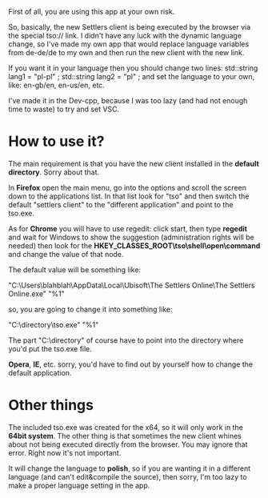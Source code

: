 First of all, you are using this app at your own risk. 

So, basically, the new Settlers client is being executed by the browser via the special tso:// link. I didn't have any luck with the dynamic language change, so I've made my own app that would replace language variables from de-de/de to my own and then run the new client with the new link. 

If you want it in your language then you should change two lines: 
std::string lang1 = "pl-pl" ;
std::string lang2 = "pl" ;
and set the language to your own, like: en-gb/en, en-us/en, etc.

I've made it in the Dev-cpp, because I was too lazy (and had not enough time to waste) to try and set VSC. 

# How to use it?
The main requirement is that you have the new client installed in the **default directory**. Sorry about that. 

In **Firefox** open the main menu, go into the options and scroll the screen down to the applications list. In that list look for "tso" and then switch the default "settlers client" to the "different application" and point to the tso.exe.

As for **Chrome** you will have to use regedit: 
click start, then type **regedit** and wait for Windows to show the suggestion (administration rights will be needed)
then look for the **HKEY_CLASSES_ROOT\tso\shell\open\command** and change the value of that node. 

The default value will be something like:

"C:\Users\blahblah\AppData\Local\Ubisoft\The Settlers Online\The Settlers Online.exe" "%1"

so, you are going to change it into something like:

"C:\directory\tso.exe" "%1" 

The part "C:\directory\" of course have to point into the directory where you'd put the tso.exe file. 

**Opera**, **IE**, etc. sorry, you'd have to find out by yourself how to change the default application. 

# Other things
The included tso.exe was created for the x64, so it will only work in the **64bit system**. The other thing is that sometimes the new client whines about not being executed directly from the browser. You may ignore that error. Right now it's not important.

It will change the language to **polish**, so if you are wanting it in a different language (and can't edit&compile the source), then sorry, I'm too lazy to make a proper language setting in the app. 

